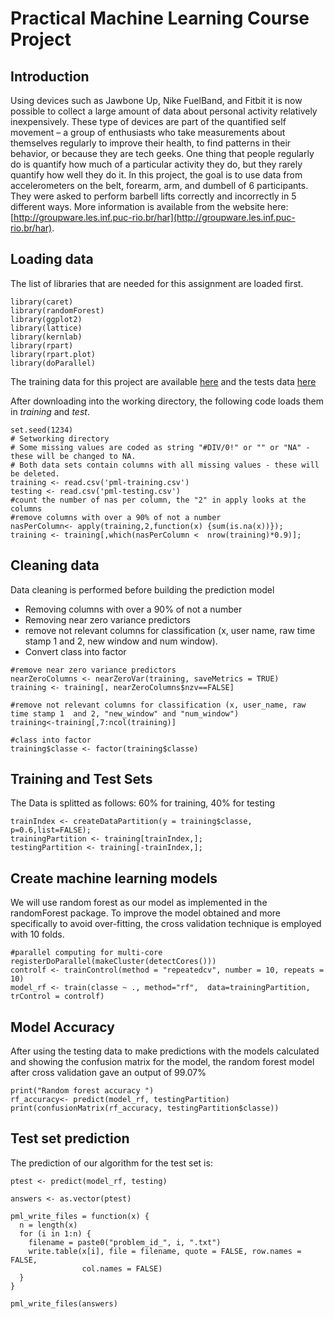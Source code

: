Practical Machine Learning Course Project
========================================================

Introduction
-------------------------------
Using devices such as Jawbone Up, Nike FuelBand, and Fitbit it is now possible to collect a large amount of data about personal activity relatively inexpensively. These type of devices are part of the quantified self movement – a group of enthusiasts who take measurements about themselves regularly to improve their health, to find patterns in their behavior, or because they are tech geeks. One thing that people regularly do is quantify how much of a particular activity they do, but they rarely quantify how well they do it. In this project, the goal is  to use data from accelerometers on the belt, forearm, arm, and dumbell of 6 participants. They were asked to perform barbell lifts correctly and incorrectly in 5 different ways. More information is available from the website here:  [http://groupware.les.inf.puc-rio.br/har](http://groupware.les.inf.puc-rio.br/har).


Loading data
-------------------------------
The list of libraries that are needed for this assignment are loaded first.
```{r, message=F, warning=F}
library(caret)
library(randomForest)
library(ggplot2)
library(lattice)
library(kernlab)
library(rpart) 
library(rpart.plot) 
library(doParallel)
```

The training data for this project are available   [here](https://d396qusza40orc.cloudfront.net/predmachlearn/pml-training.csv) and the tests data [here](https://d396qusza40orc.cloudfront.net/predmachlearn/pml-testing.csv) 

After downloading into the working directory, the following code loads them in *training* and *test*. 

```{r}
set.seed(1234)
# Setworking directory
# Some missing values are coded as string "#DIV/0!" or "" or "NA" - these will be changed to NA.
# Both data sets contain columns with all missing values - these will be deleted.  
training <- read.csv('pml-training.csv')
testing <- read.csv('pml-testing.csv')
#count the number of nas per column, the "2" in apply looks at the columns
#remove columns with over a 90% of not a number
nasPerColumn<- apply(training,2,function(x) {sum(is.na(x))});
training <- training[,which(nasPerColumn <  nrow(training)*0.9)]; 
```

Cleaning data 
-------------------------------
Data cleaning is performed before building the prediction model
- Removing columns with over a 90% of not a number
- Removing near zero variance predictors
- remove not relevant columns for classification (x, user name, raw time stamp 1 and 2, new window and num window).
- Convert class into factor

```{r}
#remove near zero variance predictors
nearZeroColumns <- nearZeroVar(training, saveMetrics = TRUE)
training <- training[, nearZeroColumns$nzv==FALSE]

#remove not relevant columns for classification (x, user_name, raw time stamp 1  and 2, "new_window" and "num_window")
training<-training[,7:ncol(training)]

#class into factor
training$classe <- factor(training$classe)
```


Training and Test Sets
-------------------------------
The Data is splitted as follows: 60% for training, 40% for testing

```{r}
trainIndex <- createDataPartition(y = training$classe, p=0.6,list=FALSE);
trainingPartition <- training[trainIndex,];
testingPartition <- training[-trainIndex,];
```

Create machine learning models
-------------------------------
We will use random forest as our model as implemented in the randomForest package.
To improve the model obtained and more specifically to avoid over-fitting, the cross validation technique is employed with 10 folds.


```{r, eval=FALSE}
#parallel computing for multi-core
registerDoParallel(makeCluster(detectCores()))  
controlf <- trainControl(method = "repeatedcv", number = 10, repeats = 10)
model_rf <- train(classe ~ ., method="rf",  data=trainingPartition, trControl = controlf)
```

Model Accuracy
-------------------------------
After using the testing data to make predictions with the models calculated and showing the confusion matrix for the model, the random forest model after cross validation gave an output of 99.07%
 

```{r, eval=FALSE}
print("Random forest accuracy ")
rf_accuracy<- predict(model_rf, testingPartition)
print(confusionMatrix(rf_accuracy, testingPartition$classe))

```

Test set prediction
-------------------------------
The prediction of our algorithm for the test set is:

```{r, eval=FALSE}
ptest <- predict(model_rf, testing)

answers <- as.vector(ptest)

pml_write_files = function(x) {
  n = length(x)
  for (i in 1:n) {
    filename = paste0("problem_id_", i, ".txt")
    write.table(x[i], file = filename, quote = FALSE, row.names = FALSE, 
                col.names = FALSE)
  }
}

pml_write_files(answers)

```
